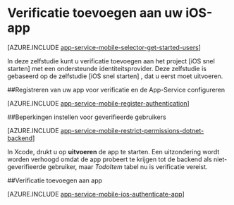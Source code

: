 <properties
    pageTitle="Verificatie toevoegen op iOS met Azure Mobile-Apps"
    description="Leer hoe u Azure Mobile-Apps gebruiken om gebruikers van uw iOS-app via allerlei identiteitsprovider, inclusief AAD, Google, Facebook, Twitter en Microsoft te verifiëren."
    services="app-service\mobile"
    documentationCenter="ios"
    authors="ysxu"
    manager="yochayk"
    editor=""/>

<tags
    ms.service="app-service-mobile"
    ms.workload="mobile"
    ms.tgt_pltfrm="mobile-ios"
    ms.devlang="dotnet"
    ms.topic="article"
    ms.date="10/01/2016"
    ms.author="yuaxu"/>

# <a name="add-authentication-to-your-ios-app"></a>Verificatie toevoegen aan uw iOS-app

[AZURE.INCLUDE [app-service-mobile-selector-get-started-users](../../includes/app-service-mobile-selector-get-started-users.md)]

In deze zelfstudie kunt u verificatie toevoegen aan het project [iOS snel starten] met een ondersteunde identiteitsprovider. Deze zelfstudie is gebaseerd op de zelfstudie [iOS snel starten] , dat u eerst moet uitvoeren.

##<a name="register"></a>Registreren van uw app voor verificatie en de App-Service configureren

[AZURE.INCLUDE [app-service-mobile-register-authentication](../../includes/app-service-mobile-register-authentication.md)]

##<a name="permissions"></a>Beperkingen instellen voor geverifieerde gebruikers

[AZURE.INCLUDE [app-service-mobile-restrict-permissions-dotnet-backend](../../includes/app-service-mobile-restrict-permissions-dotnet-backend.md)]

In Xcode, drukt u op **uitvoeren** de app te starten. Een uitzondering wordt worden verhoogd omdat de app probeert te krijgen tot de backend als niet-geverifieerde gebruiker, maar _TodoItem_ tabel nu is verificatie vereist.

##<a name="add-authentication"></a>Verificatie toevoegen aan app

[AZURE.INCLUDE [app-service-mobile-ios-authenticate-app](../../includes/app-service-mobile-ios-authenticate-app.md)]


<!-- URLs. -->

[iOS snel aan de slag]: app-service-mobile-ios-get-started.md

[Azure portal]: https://portal.azure.com
